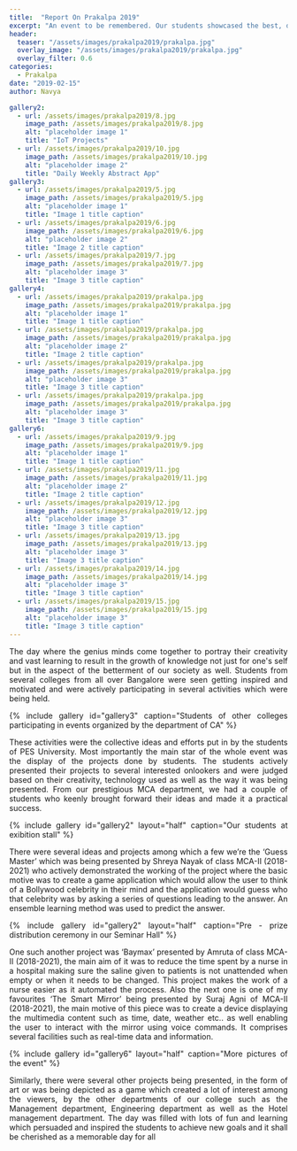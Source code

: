 ```yaml
---
title:  "Report On Prakalpa 2019"
excerpt: "An event to be remembered. Our students showcased the best, department of Computer Applications has to offer"
header:
  teaser: "/assets/images/prakalpa2019/prakalpa.jpg"
  overlay_image: "/assets/images/prakalpa2019/prakalpa.jpg"
  overlay_filter: 0.6
categories: 
  - Prakalpa
date: "2019-02-15"
author: Navya

gallery2:
  - url: /assets/images/prakalpa2019/8.jpg
    image_path: /assets/images/prakalpa2019/8.jpg
    alt: "placeholder image 1"
    title: "IoT Projects"
  - url: /assets/images/prakalpa2019/10.jpg
    image_path: /assets/images/prakalpa2019/10.jpg
    alt: "placeholder image 2"
    title: "Daily Weekly Abstract App"
gallery3:
  - url: /assets/images/prakalpa2019/5.jpg
    image_path: /assets/images/prakalpa2019/5.jpg
    alt: "placeholder image 1"
    title: "Image 1 title caption"
  - url: /assets/images/prakalpa2019/6.jpg
    image_path: /assets/images/prakalpa2019/6.jpg
    alt: "placeholder image 2"
    title: "Image 2 title caption"
  - url: /assets/images/prakalpa2019/7.jpg
    image_path: /assets/images/prakalpa2019/7.jpg
    alt: "placeholder image 3"
    title: "Image 3 title caption"
gallery4:
  - url: /assets/images/prakalpa2019/prakalpa.jpg
    image_path: /assets/images/prakalpa2019/prakalpa.jpg
    alt: "placeholder image 1"
    title: "Image 1 title caption"
  - url: /assets/images/prakalpa2019/prakalpa.jpg
    image_path: /assets/images/prakalpa2019/prakalpa.jpg
    alt: "placeholder image 2"
    title: "Image 2 title caption"
  - url: /assets/images/prakalpa2019/prakalpa.jpg
    image_path: /assets/images/prakalpa2019/prakalpa.jpg
    alt: "placeholder image 3"
    title: "Image 3 title caption"
  - url: /assets/images/prakalpa2019/prakalpa.jpg
    image_path: /assets/images/prakalpa2019/prakalpa.jpg
    alt: "placeholder image 3"
    title: "Image 3 title caption"
gallery6:
  - url: /assets/images/prakalpa2019/9.jpg
    image_path: /assets/images/prakalpa2019/9.jpg
    alt: "placeholder image 1"
    title: "Image 1 title caption"
  - url: /assets/images/prakalpa2019/11.jpg
    image_path: /assets/images/prakalpa2019/11.jpg
    alt: "placeholder image 2"
    title: "Image 2 title caption"
  - url: /assets/images/prakalpa2019/12.jpg
    image_path: /assets/images/prakalpa2019/12.jpg
    alt: "placeholder image 3"
    title: "Image 3 title caption"
  - url: /assets/images/prakalpa2019/13.jpg
    image_path: /assets/images/prakalpa2019/13.jpg
    alt: "placeholder image 3"
    title: "Image 3 title caption"
  - url: /assets/images/prakalpa2019/14.jpg
    image_path: /assets/images/prakalpa2019/14.jpg
    alt: "placeholder image 3"
    title: "Image 3 title caption"
  - url: /assets/images/prakalpa2019/15.jpg
    image_path: /assets/images/prakalpa2019/15.jpg
    alt: "placeholder image 3"
    title: "Image 3 title caption"
---
```

<div style="text-align:justify">
The day where the genius minds come together to portray their creativity and vast learning to result in the growth of knowledge not just for one's self but in the aspect of the betterment of our society as well. Students from several colleges from all over Bangalore were seen getting inspired and motivated and were actively participating in several activities which were being held. 

{% include gallery id="gallery3" caption="Students of other colleges participating in events organized by the department of CA" %}

These activities were the collective ideas and efforts put in by the students of PES University. Most importantly the main star of the whole event was the display of the projects done by students. The students actively presented their projects to several interested onlookers and were judged based on their creativity, technology used as well as the way it was being presented. From our prestigious MCA department, we had a couple of students who keenly brought forward their ideas and made it a practical success.

{% include gallery id="gallery2" layout="half" caption="Our students at exibition stall" %}

There were several ideas and projects among which a few we’re the ‘Guess Master’ which was being presented by Shreya Nayak of class MCA-II (2018-2021) who actively demonstrated the working of the project where the basic motive was to create a game application which would allow the user to think of a Bollywood celebrity in their mind and the application would guess who that celebrity was by asking a series of questions leading to the answer. 
An ensemble learning method was used to predict the answer. 

{% include gallery id="gallery2" layout="half" caption="Pre - prize distribution ceremony in our Seminar Hall" %}

One such another project was ‘Baymax’ presented by Amruta of class MCA-II (2018-2021), the main aim of it was to reduce the time spent by a nurse in a hospital making sure the saline given to patients is not unattended when empty or when it needs to be changed. This project makes the work of a nurse easier as it automated the process. Also the next one is one of my favourites ‘The Smart Mirror’ being presented by Suraj Agni of MCA-II (2018-2021), the main motive of this piece was to create a device displaying the multimedia content such as time, date, weather etc.. as well enabling the user to interact with the mirror using voice commands. It comprises several facilities such as real-time data and information. 

{% include gallery id="gallery6" layout="half" caption="More pictures of the event" %}

Similarly, there were several other projects being presented, in the form of art or was being depicted as a game which created a lot of interest among the viewers, by the other departments of our college such as the Management department, Engineering department as well as the Hotel management department. The day was filled with lots of fun and learning which persuaded and inspired the students to achieve new goals and it shall be cherished as a memorable day for all
</div>
